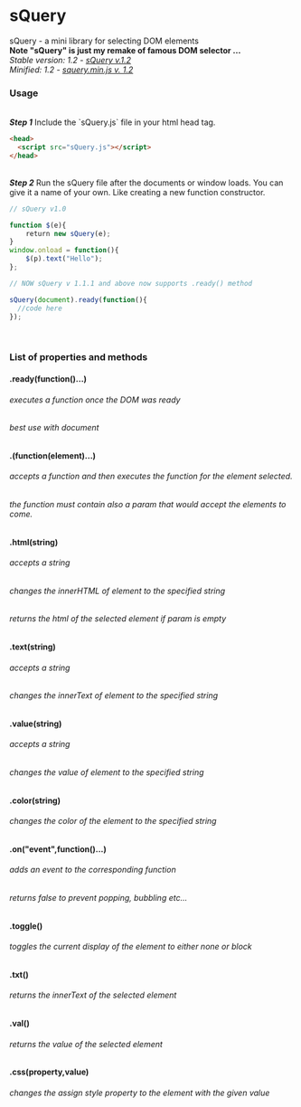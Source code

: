 # sQuery
sQuery - a mini library for selecting DOM elements
<br />
<b> Note "sQuery" is just my remake of famous DOM selector ... </b>
<br />
<i> Stable version: 1.2 - <a href="https://cdn.rawgit.com/pvzzombs/sQuery/820bdc19c0a7f444ab0d8834b5b603f478c39b10/lib/sQuery.js">sQuery v.1.2</a></i>
<br />
<i> Minified: 1.2 - <a href="https://cdn.rawgit.com/pvzzombs/sQuery/820bdc19c0a7f444ab0d8834b5b603f478c39b10/lib/squery.min.js">squery.min.js v. 1.2</a></i>
  <br />
### Usage
<br />
<b><i>Step 1</i></b> Include the `sQuery.js` file in your html head tag.

```html
<head>
  <script src="sQuery.js"></script>
</head>
```

<br />
<b><i>Step 2</i></b> Run the sQuery file after the documents or window loads.
You can give it a name of your own. Like creating a new function constructor.

```javascript
// sQuery v1.0

function $(e){
    return new sQuery(e);
}
window.onload = function(){
    $(p).text("Hello");
};

// NOW sQuery v 1.1.1 and above now supports .ready() method

sQuery(document).ready(function(){
  //code here
});
```

<br />

### List of properties and methods

#### .ready(function()...)
###### executes a function once the DOM was ready
###### best use with document

#### .(function(element)...)
###### accepts a function and then executes the function for the element selected.
###### the function must contain also a param that would accept the elements to come.

#### .html(string)
###### accepts a string
###### changes the innerHTML of element to the specified string
###### returns the html of the selected element if param is empty

#### .text(string)
###### accepts a string
###### changes the innerText of element to the specified string

#### .value(string)
###### accepts a string
###### changes the value of element to the specified string

#### .color(string)
###### changes the color of the element to the specified string

#### .on("event",function()...)
###### adds an event to the corresponding function
###### returns false to prevent popping, bubbling etc...

#### .toggle()
###### toggles the current display of the element to either none or block

#### .txt()
###### returns the innerText of the selected element

#### .val()
###### returns the value of the selected element

#### .css(property,value)
###### changes the assign style property to the element with the given value

